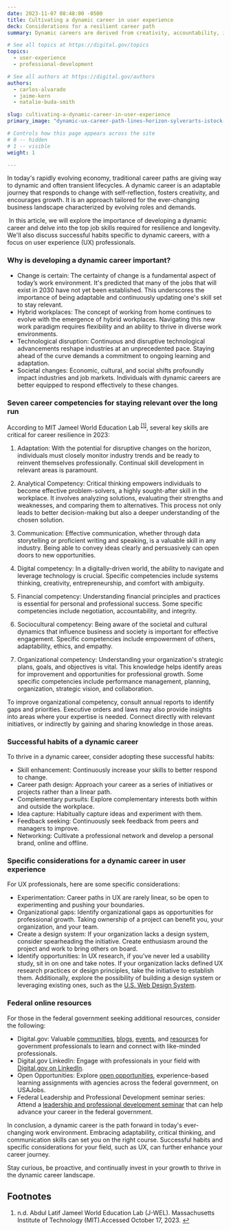```yaml
---
date: 2023-11-07 08:48:00 -0500
title: Cultivating a dynamic career in user experience
deck: Considerations for a resilient career path
summary: Dynamic careers are derived from creativity, accountability, influence and strategic planning. Learn about how enhancing job skills builds resilience in today's work environment.

# See all topics at https://digital.gov/topics
topics:
  - user-experience
  - professional-development

# See all authors at https://digital.gov/authors
authors:
  - carlos-alvarado
  - jaime-kern
  - natalie-buda-smith

slug: cultivating-a-dynamic-career-in-user-experience
primary_image: "dynamic-ux-career-path-lines-horizon-sylverarts-istock-getty-images-1409312484"

# Controls how this page appears across the site
# 0 -- hidden
# 1 -- visible
weight: 1

---
```


In today's rapidly evolving economy, traditional career paths are giving way to dynamic and often transient lifecycles. A dynamic career is an adaptable journey that responds to change with self-reflection, fosters creativity, and encourages growth. It is an approach tailored for the ever-changing business landscape characterized by evolving roles and demands.

 In this article, we will explore the importance of developing a dynamic career and delve into the top job skills required for resilience and longevity. We'll also discuss successful habits specific to dynamic careers, with a focus on user experience (UX) professionals.

### Why is developing a dynamic career important?

* Change is certain: The certainty of change is a fundamental aspect of today’s work environment. It's predicted that many of the jobs that will exist in 2030 have not yet been established. This underscores the importance of being adaptable and continuously updating one's skill set to stay relevant.
* Hybrid workplaces: The concept of working from home continues to evolve with the emergence of hybrid workplaces. Navigating this new work paradigm requires flexibility and an ability to thrive in diverse work environments.
* Technological disruption: Continuous and disruptive technological advancements reshape industries at an unprecedented pace. Staying ahead of the curve demands a commitment to ongoing learning and adaptation.
* Societal changes: Economic, cultural, and social shifts profoundly impact industries and job markets. Individuals with dynamic careers are better equipped to respond effectively to these changes.

### Seven career competencies for staying relevant over the long run

According to MIT Jameel World Education Lab <sup><a aria-describedby="footnote-label" href="#fn1" id="footnotes-ref1">[1]</a></sup>, several key skills are critical for career resilience in 2023:

1. Adaptation: With the potential for disruptive changes on the horizon, individuals must closely monitor industry trends and be ready to reinvent themselves professionally. Continual skill development in relevant areas is paramount.

2. Analytical Competency: Critical thinking empowers individuals to become effective problem-solvers, a highly sought-after skill in the workplace. It involves analyzing solutions, evaluating their strengths and weaknesses, and comparing them to alternatives. This process not only leads to better decision-making but also a deeper understanding of the chosen solution.

3. Communication: Effective communication, whether through data storytelling or proficient writing and speaking, is a valuable skill in any industry. Being able to convey ideas clearly and persuasively can open doors to new opportunities.

4. Digital competency: In a digitally-driven world, the ability to navigate and leverage technology is crucial. Specific competencies include systems thinking, creativity, entrepreneurship, and comfort with ambiguity.

5. Financial competency: Understanding financial principles and practices is essential for personal and professional success. Some specific competencies include negotiation, accountability, and integrity.

6. Sociocultural competency: Being aware of the societal and cultural dynamics that influence business and society is important for effective engagement. Specific competencies include empowerment of others, adaptability, ethics, and empathy.

7. Organizational competency: Understanding your organization's strategic plans, goals, and objectives is vital. This knowledge helps identify areas for improvement and opportunities for professional growth. Some specific competencies include performance management, planning, organization, strategic vision, and collaboration.

To improve organizational competency, consult annual reports to identify gaps and priorities. Executive orders and laws may also provide insights into areas where your expertise is needed. Connect directly with relevant initiatives, or indirectly by gaining and sharing knowledge in those areas.

### Successful habits of a dynamic career

To thrive in a dynamic career, consider adopting these successful habits:

* Skill enhancement: Continuously increase your skills to better respond to change.
* Career path design: Approach your career as a series of initiatives or projects rather than a linear path.
* Complementary pursuits: Explore complementary interests both within and outside the workplace.
* Idea capture: Habitually capture ideas and experiment with them.
* Feedback seeking: Continuously seek feedback from peers and managers to improve.
* Networking: Cultivate a professional network and develop a personal brand, online and offline.

### Specific considerations for a dynamic career in user experience

For UX professionals, here are some specific considerations:

* Experimentation: Career paths in UX are rarely linear, so be open to experimenting and pushing your boundaries.
* Organizational gaps: Identify organizational gaps as opportunities for professional growth. Taking ownership of a project can benefit you, your organization, and your team.
* Create a design system: If your organization lacks a design system, consider spearheading the initiative. Create enthusiasm around the project and work to bring others on board.
* Identify opportunities: In UX research, if you've never led a usability study, sit in on one and take notes. If your organization lacks defined UX research practices or design principles, take the initiative to establish them. Additionally, explore the possibility of building a design system or leveraging existing ones, such as the [U.S. Web Design System](https://designsystem.digital.gov/).

### Federal online resources

For those in the federal government seeking additional resources, consider the following:

* Digital.gov: Valuable [communities](https://digital.gov/communities/), [blogs](https://digital.gov/news/), [events](https://digital.gov/events/), and [resources](https://digital.gov/resources/) for government professionals to learn and connect with like-minded professionals.
* Digital.gov LinkedIn: Engage with professionals in your field with [Digital.gov on LinkedIn](https://www.linkedin.com/company/digitalgov-gsa/).
* Open Opportunities: Explore [open opportunities](https://openopps.usajobs.gov/), experience-based learning assignments with agencies across the federal government, on USAJobs.
* Federal Leadership and Professional Development seminar series: Attend a [leadership and professional development seminar](https://community.max.gov/display/CrossAgencyExternal/Federal+Leadership+and+Professional+Development+Seminar+Series) that can help advance your career in the federal government.

In conclusion, a dynamic career is the path forward in today's ever-changing work environment. Embracing adaptability, critical thinking, and communication skills can set you on the right course. Successful habits and specific considerations for your field, such as UX, can further enhance your career journey. 

Stay curious, be proactive, and continually invest in your growth to thrive in the dynamic career landscape.

<footer>
<h2 id="footnote-label">Footnotes</h2>
<ol>
<li id="fn1">n.d. Abdul Latif Jameel World Education Lab (J-WEL). Massachusetts Institute of Technology (MIT).Accessed October 17, 2023. <https://www.jwel.mit.edu/> <a href="#footnotes-ref1" aria-label="Back to content">↩</a></li>
</ol>
</footer>
